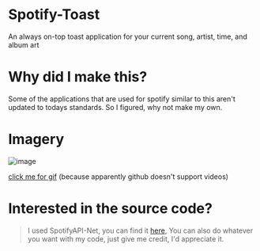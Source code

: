 # Spotify-Toast
An always on-top toast application for your current song, artist, time, and album art

# Why did I make this?
Some of the applications that are used for spotify similar to this aren't updated to todays standards. So I figured, why not make my own.

# Imagery

![image](https://i.imgur.com/zY8eG5p.png)

[click me for gif](https://i.imgur.com/DD6BoRM.gifv) (because apparently github doesn't support videos)


# Interested in the source code?
> I used SpotifyAPI-Net, you can find it [here](https://github.com/johnnycrazy/SpotifyAPI-NET), You can also do whatever you want with my code, just give me credit, I'd appreciate it.
